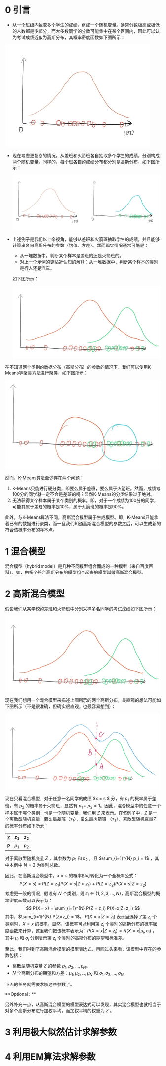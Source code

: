 # 0 引言

+ 从一个班级内抽取多个学生的成绩，组成一个随机变量。通常分数极高或极低的人数都是少部分，而大多数同学的分数可能集中在某个区间内，因此可以认为考试成绩近似为高斯分布，其概率密度函数如下图所示：

<img src="./imgs/image-20220608123931425.png" alt="image-20220608123931425" style="zoom:50%;" />

+ 现在考虑更复杂的情况，从差班和火箭班各自抽取多个学生的成绩，分别构成两个随机变量，同样的，每个班各自的成绩分布都分别是高斯分布，如下图所示：

  <img src="./imgs/image-20220608124336175.png" alt="image-20220608124336175" style="zoom:50%;" />

+ 上述例子是我们以上帝视角，能够从差班和火箭班抽取学生的成绩，并且能够计算出各自高斯分布的参数（均值，方差）。然而现实情况通常可能是：

  + 从一堆数据中，判断某个样本是差班的还是火箭班的。
  + 对上一个示例的更贴近认知的解释：从一堆数据中，判断某个样本的类别是行人还是汽车。

  如下图所示：

  <img src="./imgs/image-20220608124944902.png" alt="image-20220608124944902" style="zoom:50%;" />

在不知道两个类别的数据分布（高斯分布）的参数的情况下，我们可以使用K-Means等聚类方法进行聚类，如下图所示：

<img src="./imgs/image-20220608125209244.png" alt="image-20220608125209244" style="zoom:50%;" />

然而，K-Means算法至少存在两个问题：

1. K-Means只能进行硬分类，即要么属于差班，要么属于火箭班。然而，成绩考100分的同学就一定不会是差班的吗？显然K-Means的分类结果过于绝对。
2. 无法获得某个样本属于某个类别的概率。即，对于一个成绩为100分的同学，可能其属于差班的概率是$10\%$，属于火箭班的概率是$90\%$。 

此外，与K-Means算法不同，高斯混合模型属于生成模型。即，K-Means只能拿着已有的数据进行聚类，而一旦我们知道高斯混合模型的参数之后，可以生成新的符合该概率分布的样本点。

# 1 混合模型

混合模型（hybrid model）是几种不同模型组合而成的一种模型（来自百度百科）。如，由多个符合高斯分布的模型组合起来的模型叫做高斯混合模型。

# 2 高斯混合模型

假设我们从某学校的差班和火箭班中分别采样多名同学的考试成绩如下图所示：

<img src="./imgs/image-20220608124944902.png" alt="image-20220608124944902" style="zoom:50%;" />

现在我们想用一个混合模型来描述上图所示的两个高斯分布，最直观的想法可能如下图所示（不是很准确，但确实很直观，也最容易想到）：

<img src="./imgs/image-20220608164357352.png" alt="image-20220608164357352" style="zoom:50%;" />

现在只看混合模型，对于任意一名同学的成绩 $x = s $ 分，有 $p_1$ 的概率属于差班，有 $p_2$ 的概率属于火箭班，显然有 $p_1 + p_2 = 1$。因此，混合模型中的任意一个样本属于哪个类别，也是一个随机变量，我们用 $Z$ 来表示。在该例子中，$Z$ 是一个离散型随机变量，要么是差班（$z_1$），要么是火箭班 （$z_2$）。离散型随机变量$Z$ 的概率分布如下所示：

| Z     | $z_1$ | $z_2$ |
| ----- | ----- | ----- |
| **P** | $p_1$ | $p_2$ |

对于离散型随机变量 $Z$ ，其参数为 $p_1$ 和 $p_2$ ，且 $\sum_{i=1}^{N} p_i = 1$ ，其中本例中 $N = 2$ 为类别总数。

因此，在高斯混合模型中，$x = s$ 的概率即可转化为一个全概率公式：
$$
P(X = s) = P(Z = z_1) P(X=s|Z=z_1) + P(Z = z_2) P(X=s|Z=z_2)
$$
考虑更一般的情况，假设有 $N$ 个类别，则 $z_i \in  \{1, 2, 3, ..., N\}$，高斯混合模型的概率密度函数可以表示为：
$$
P(X = x) = \sum_{i=1}^{N} P(Z = z_i) P(X=x|Z=z_i)
$$
其中，$\sum_{i=1}^{N} P(Z=z_i) = 1$。 $P(X=x|Z=z_i)$ 表示当选择了第 $z_i$ 个类别时，$X=x$ 的概率。显然，该概率可以利用第 $z_i$ 个类别的高斯分布的概率密度函数来计算，这里我们把该概率表示为：$P(X=x|Z=z_i) = N(X=x|\mu_i, \sigma_i)$ ，其中 $\mu_i$ 和 $\sigma_i$ 分别表示第 $z_i$ 个类别的高斯分布的期望和标准差。



至此，我们得到了高斯混合模型的模型表达式，再回过头来看，该模型中存在的参数包括：

+ 离散型随机变量 $Z$ 的参数 $p_1, p_2, ..., p_N$。
+ $N$ 个高斯分布的期望和方差：$\mu_1, \mu_2, ..., \mu_N$ 和 $\sigma_1, \sigma_2, ..., \sigma_N$

下面的任务就需要求解这些参数了。



**Optional : **

另外补充一点，从高斯混合模型的模型表达式可以发现，其实混合模型也就相当于对多个高斯分布进行加权平均，而加权平均的权重为 $Z$ 。



# 3 利用极大似然估计求解参数



# 4 利用EM算法求解参数

